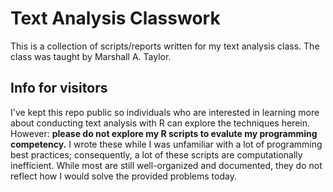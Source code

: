 # Text Analysis Classwork

This is a collection of scripts/reports written for my text analysis class. The class was taught by Marshall A. Taylor. 

## Info for visitors

I've kept this repo public so individuals who are interested in learning more about conducting text analysis with R can explore the techniques herein. However: **please do not explore my R scripts to evalute my programming competency.** I wrote these while I was unfamiliar with a lot of programming best practices; consequently, a lot of these scripts are computationally inefficient. While most are still well-organized and documented, they do not reflect how I would solve the provided problems today.
